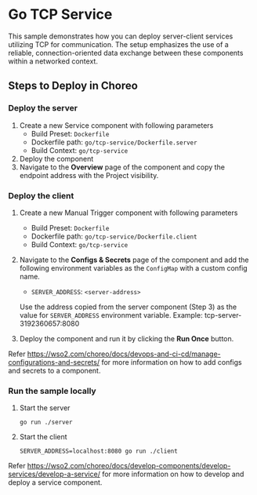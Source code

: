 # Go TCP Service

This sample demonstrates how you can deploy server-client services utilizing TCP for communication. The setup emphasizes the use of a reliable, connection-oriented data exchange between these components within a networked context.

## Steps to Deploy in Choreo

### Deploy the server

1. Create a new Service component with following parameters
   - Build Preset: `Dockerfile`
   - Dockerfile path: `go/tcp-service/Dockerfile.server`
   - Build Context: `go/tcp-service`
2. Deploy the component
3. Navigate to the **Overview** page of the component and copy the endpoint address with the Project visibility.

### Deploy the client

1. Create a new Manual Trigger component with following parameters
   - Build Preset: `Dockerfile`
   - Dockerfile path: `go/tcp-service/Dockerfile.client`
   - Build Context: `go/tcp-service`
2. Navigate to the **Configs & Secrets** page of the component and add the following environment variables as the `ConfigMap` with a custom config name.

   - `SERVER_ADDRESS`: `<server-address>`

   Use the address copied from the server component (Step 3) as the value for `SERVER_ADDRESS` environment variable.
   Example: tcp-server-3192360657:8080

3. Deploy the component and run it by clicking the **Run Once** button.

Refer https://wso2.com/choreo/docs/devops-and-ci-cd/manage-configurations-and-secrets/ for more information on how to add configs and secrets to a component.

### Run the sample locally

1. Start the server
   ```
   go run ./server
   ```
2. Start the client

   ```
   SERVER_ADDRESS=localhost:8080 go run ./client
   ```

Refer https://wso2.com/choreo/docs/develop-components/develop-services/develop-a-service/ for more information on how to develop and deploy a service component.
